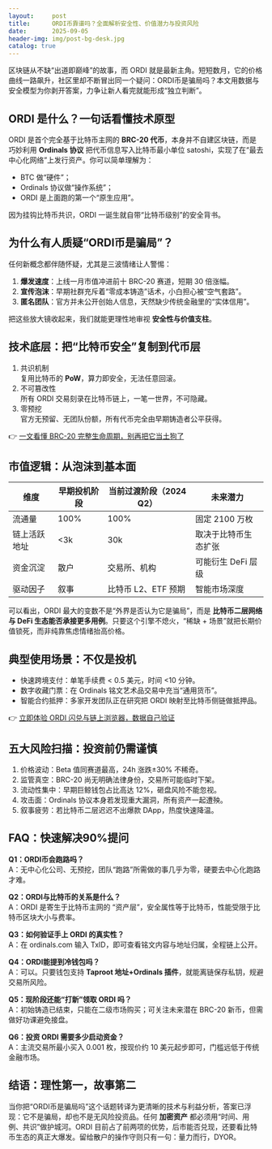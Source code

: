 ```yaml
---
layout:     post
title:      ORDI币靠谱吗？全面解析安全性、价值潜力与投资风险
date:       2025-09-05
header-img: img/post-bg-desk.jpg
catalog: true
---
```


区块链从不缺“出道即巅峰”的故事，而 ORDI 就是最新主角。短短数月，它的价格曲线一路飙升，社区里却不断冒出同一个疑问：ORDI币是骗局吗？本文用数据与安全模型为你剥开答案，力争让新人看完就能形成“独立判断”。

## ORDI 是什么？一句话看懂技术原型

ORDI 是首个完全基于比特币主网的 **BRC-20 代币**，本身并不自建区块链，而是巧妙利用 **Ordinals 协议** 把代币信息写入比特币最小单位 satoshi，实现了在“最去中心化网络”上发行资产。你可以简单理解为：  
- BTC 做“硬件”；  
- Ordinals 协议做“操作系统”；  
- ORDI 是上面跑的第一个“原生应用”。  

因为挂钩比特币共识，ORDI 一诞生就自带“比特币级别”的安全背书。

## 为什么有人质疑“ORDI币是骗局”？

任何新概念都伴随怀疑，尤其是三波情绪让人警惕：  
1. **爆发速度**：上线一月市值冲进前十 BRC-20 赛道，短期 30 倍涨幅。  
2. **宣传泡沫**：早期社群充斥着“零成本铸造”话术，小白担心被“空气套路”。  
3. **匿名团队**：官方并未公开创始人信息，天然缺少传统金融里的“实体信用”。  

把这些放大镜收起来，我们就能更理性地审视 **安全性与价值支柱**。

## 技术底层：把“比特币安全”复制到代币层

1. 共识机制  
   复用比特币的 **PoW**，算力即安全，无法任意回滚。  
2. 不可篡改性  
   所有 ORDI 交易刻录在比特币链上，一笔一世界，不可隐藏。  
3. 零预挖  
   官方无预留、无团队份额，所有代币完全由早期铸造者公平获得。

👉 [一文看懂 BRC-20 完整生命周期，别再把它当土狗了](https://okxdog.com/)

## 市值逻辑：从泡沫到基本面

| 维度         | 早期投机阶段 | 当前过渡阶段（2024 Q2）| 未来潜力           
|--------------|-------------|------------------------|---------------------|
| 流通量       | 100%        | 100%                   | 固定 2100 万枚       
| 链上活跃地址 | <3k         | 30k                    | 取决于比特币生态扩张
| 资金沉淀     | 散户        | 交易所、机构           | 可能衍生 DeFi 层级
| 驱动因子     | 叙事        | 比特币 L2、ETF 预期    | 智能市场深度

可以看出，ORDI 最大的变数不是“外界是否认为它是骗局”，而是 **比特币二层网络与 DeFi 生态能否承接更多用例**。只要这个引擎不熄火，“稀缺 + 场景”就把长期价值锁死，而非纯靠焦虑情绪抬高价格。

## 典型使用场景：不仅是投机

- 快速跨境支付：单笔手续费 < 0.5 美元，时间 <10 分钟。  
- 数字收藏门票：在 Ordinals 铭文艺术品交易中充当“通用货币”。  
- 智能合约抵押：多家开发团队正在研究把 ORDI 映射至比特币侧链做抵押品。  

👉 [立即体验 ORDI 闪兑与链上浏览器，数据自己验证](https://okxdog.com/)

## 五大风险扫描：投资前仍需谨慎

1. 价格波动：Beta 值同赛道最高，24h 涨跌±30% 不稀奇。  
2. 监管真空：BRC-20 尚无明确法律身份，交易所可能临时下架。  
3. 流动性集中：早期巨鲸钱包占比高达 12%，砸盘风险不能忽视。  
4. 攻击面：Ordinals 协议本身若发现重大漏洞，所有资产一起遭殃。  
5. 叙事疲劳：若比特币二层迟迟不出爆款 DApp，热度快速降温。

## FAQ：快速解决90%提问

**Q1：ORDI币会跑路吗？**  
A：无中心化公司、无预挖，团队“跑路”所需做的事几乎为零，硬要去中心化跑路才难。

**Q2：ORDI与比特币的关系是什么？**  
A：ORDI 是寄生于比特币主网的 “资产层”，安全属性等于比特币，性能受限于比特币区块大小与费率。

**Q3：如何验证手上 ORDI 的真实性？**  
A：在 ordinals.com 输入 TxID，即可查看铭文内容与地址归属，全程链上公开。

**Q4：ORDI能提到冷钱包吗？**  
A：可以。只要钱包支持 **Taproot 地址+Ordinals 插件**，就能离链保存私钥，规避交易所风险。

**Q5：现阶段还能“打新”领取 ORDI 吗？**  
A：初始铸造已结束，只能在二级市场购买；可关注未来潜在 BRC-20 新币，但需做好功课避免接盘。

**Q6：投资 ORDI 需要多少启动资金？**  
A：主流交易所最小买入 0.001 枚，按现价约 10 美元起步即可，门槛远低于传统金融市场。

## 结语：理性第一，故事第二

当你把“ORDI币是骗局吗”这个话题转译为更清晰的技术与利益分析，答案已浮现：它不是骗局，却也不是无风险投资品。任何 **加密资产** 都必须用“时间、用例、共识”做护城河。ORDI 目前占了前两项的优势，后市能否兑现，还要看比特币生态的真正大爆发。留给散户的操作守则只有一句：量力而行，DYOR。